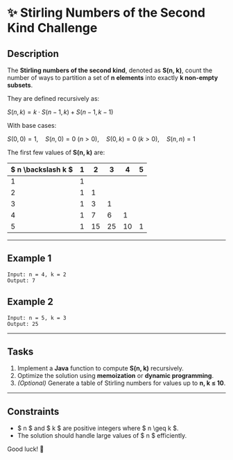 # ✨ Stirling Numbers of the Second Kind Challenge

## Description
The **Stirling numbers of the second kind**, denoted as **S(n, k)**, count the number of ways to partition a set of **n elements** into exactly **k non-empty subsets**.

They are defined recursively as:

$S(n, k) = k \cdot S(n-1, k) + S(n-1, k-1)$

With base cases:

$S(0, 0) = 1, \quad S(n, 0) = 0 \ (n > 0), \quad S(0, k) = 0 \ (k > 0), \quad S(n, n) = 1$

The first few values of **S(n, k)** are:

| $ n \backslash k $ | 1 | 2 | 3 | 4 | 5 |
|----------------|---|---|---|---|---|
| 1              | 1 |   |   |   |   |
| 2              | 1 | 1 |   |   |   |
| 3              | 1 | 3 | 1 |   |   |
| 4              | 1 | 7 | 6 | 1 |   |
| 5              | 1 | 15 | 25 | 10 | 1 |

---

## Example 1
```
Input: n = 4, k = 2  
Output: 7
```

## Example 2
```
Input: n = 5, k = 3  
Output: 25
```

---

## Tasks
1. Implement a **Java** function to compute **S(n, k)** recursively.
2. Optimize the solution using **memoization** or **dynamic programming**.
3. *(Optional)* Generate a table of Stirling numbers for values up to **n, k ≤ 10**.

---

## Constraints
- $ n $ and $ k $ are positive integers where $ n \geq k $.
- The solution should handle large values of $ n $ efficiently.

Good luck! 🚀

